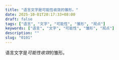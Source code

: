 ```yaml
---
title: "语言文字是可能性收敛的雏形。"
date: 2025-10-01T20:17:33+08:00
draft: false
tags: ["语言", "文字", "可能性", "雏形", "观点"]
keywords: ["语言", "文字", "可能性", "雏形", "观点"]
description: ""
slug: "0101"
---
```


语言文字是*可能性收敛*的雏形。
